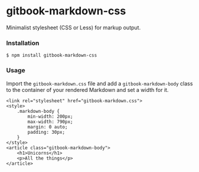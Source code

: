 # gitbook-markdown-css

Minimalist stylesheet (CSS or Less) for markup output.

### Installation

```
$ npm install gitbook-markdown-css
```

### Usage

Import the `gitbook-markdown.css` file and add a `gitbook-markdown-body` class to the container of your rendered Markdown and set a width for it.

```
<link rel="stylesheet" href="gitbook-markdown.css">
<style>
    .markdown-body {
        min-width: 200px;
        max-width: 790px;
        margin: 0 auto;
        padding: 30px;
    }
</style>
<article class="gitbook-markdown-body">
    <h1>Unicorns</h1>
    <p>All the things</p>
</article>
```

